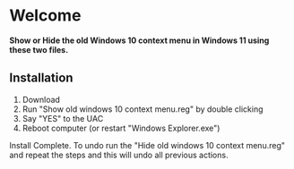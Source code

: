 # Welcome

 **Show or Hide the old Windows 10 context menu in Windows 11 using these two files.**

## Installation

1. Download
2. Run "Show old windows 10 context menu.reg" by double clicking
3. Say "YES" to the UAC
4. Reboot computer (or restart "Windows Explorer.exe")

Install Complete. To undo run the "Hide old windows 10 context menu.reg" and repeat the steps and this will undo all previous actions.